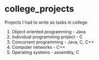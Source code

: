 # college_projects
Projects I had to write as tasks in college. 
1. Object oriented programming - Java
2. Individual programming project - C
3. Concurrent programming - Java, C, C++
4. Computer networks - C++
5. Operating systems - assembly, C
